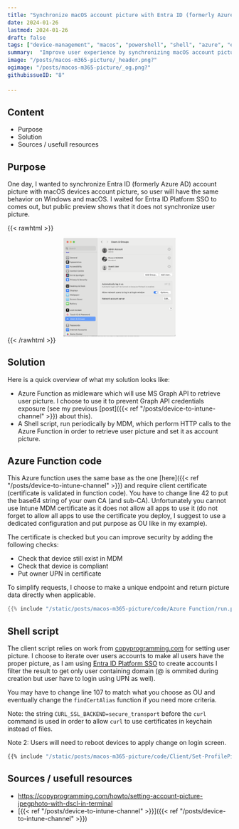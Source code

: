 ```yaml
---
title: "Synchronize macOS account picture with Entra ID (formerly Azure AD)"
date: 2024-01-26
lastmod: 2024-01-26
draft: false
tags: ["device-management", "macos", "powershell", "shell", "azure", "entra-id", "dev-scripting"]
summary:  "Improve user experience by synchronizing macOS account picture with Entra ID."
image: "/posts/macos-m365-picture/_header.png?"
ogimage: "/posts/macos-m365-picture/_og.png?"
githubissueID: "8"
 
---
```

## Content
* Purpose
* Solution
* Sources / usefull resources

## Purpose

One day, I wanted to synchronize Entra ID (formerly Azure AD) account picture with macOS devices account picture, so user will have the same behavior on Windows and macOS. I waited for Entra ID Platform SSO to comes out, but public preview shows that it does not synchronize user picture.


{{< rawhtml >}}
<div>
  <img alt="User accounts list" src="/posts/macos-m365-picture/user-accounts.png" style="width: 50%;display:block;margin:auto">
</div>
{{< /rawhtml >}}


## Solution

Here is a quick overview of what my solution looks like:
* Azure Function as midleware which will use MS Graph API to retrieve user picture. I choose to use it to prevent Graph API credentials exposure (see my previous [post]({{< ref "/posts/device-to-intune-channel" >}}) about this).
* A Shell script, run periodically by MDM, which perform HTTP calls to the Azure Function in order to retrieve user picture and set it as account picture.

## Azure Function code

This Azure function uses the same base as the one [here]({{< ref "/posts/device-to-intune-channel" >}}) and require client certificate (certificate is validated in function code). You have to change line 42 to put the base64 string of your own CA (and sub-CA). Unfortunately you cannot use Intune MDM certificate as it does not allow all apps to use it (do not forget to allow all apps to use the certificate you deploy, I suggest to use a dedicated configuration and put purpose as OU like in my example).

The certificate is checked but you can improve security by adding the following checks:
* Check that device still exist in MDM
* Check that device is compliant
* Put owner UPN in certificate

To simplify requests, I choose to make a unique endpoint and return picture data directly when applicable.

```ps1
{{% include "/static/posts/macos-m365-picture/code/Azure Function/run.ps1" %}}
```

## Shell script

The client script relies on work from [copyprogramming.com](https://copyprogramming.com/howto/setting-account-picture-jpegphoto-with-dscl-in-terminal) for setting user picture. I choose to iterate over users accounts to make all users have the proper picture, as I am using [Entra ID Platform SSO](https://techcommunity.microsoft.com/t5/microsoft-entra-blog/coming-soon-platform-sso-for-macos/ba-p/3902280) to create accounts I filter the result to get only user containing domain (@ is ommited during creation but user have to login using UPN as well).

You may have to change line 107 to match what you choose as OU and eventually change the `findCertAlias` function if you need more criteria.

Note: the string `CURL_SSL_BACKEND=secure_transport` before the `curl` command is used in order to allow `curl` to use certificates in keychain instead of files.

Note 2: Users will need to reboot devices to apply change on login screen.

```sh
{{% include "/static/posts/macos-m365-picture/code/Client/Set-ProfilePicture.sh" %}}
```

## Sources / usefull resources

* https://copyprogramming.com/howto/setting-account-picture-jpegphoto-with-dscl-in-terminal
* [{{< ref "/posts/device-to-intune-channel" >}}]({{< ref "/posts/device-to-intune-channel" >}})